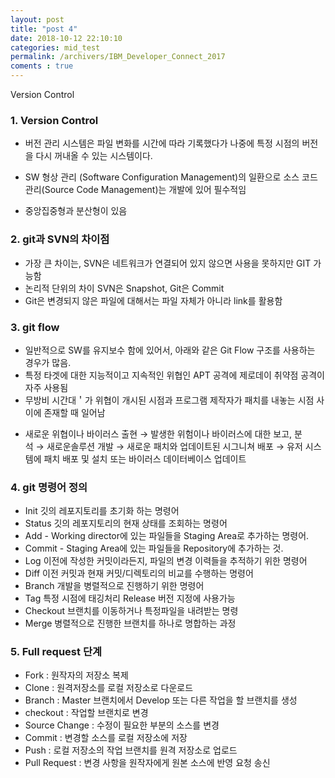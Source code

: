 ```yaml
---
layout: post
title: "post 4"
date: 2018-10-12 22:10:10
categories: mid_test
permalink: /archivers/IBM_Developer_Connect_2017
coments : true
---
```


Version Control

### 1. Version Control
  - 버전 관리 시스템은 파일 변화를 시간에 따라 기록했다가 나중에 특정 시점의 버전을 다시 꺼내올 수 있는 시스템이다.

  - SW 형상 관리 (Software Configuration Management)의 일환으로 소스 코드 관리(Source Code Management)는 개발에 있어 필수적임
  - 중앙집중형과 분산형이 있음

### 2. git과 SVN의 차이점 
  - 가장 큰 차이는, SVN은 네트워크가 연결되어 있지 않으면 사용을 못하지만 GIT 가능함
  - 논리적 단위의 차이 SVN은 Snapshot, Git은 Commit
  - Git은 변경되지 않은 파일에 대해서는 파일 자체가 아니라 link를 활용함
  
### 3. git flow
  - 일반적으로 SW를 유지보수 함에 있어서, 아래와 같은 Git Flow 구조를 사용하는 경우가 많음. 
  - 특정 타겟에 대한 지능적이고 지속적인 위협인 APT 공격에 제로데이 취약점 공격이 자주 사용됨 
  - 무방비 시간대＇가 위협이 개시된 시점과 프로그램 제작자가 패치를 내놓는 시점 사이에 존재할 때 일어남

* 새로운 위협이나 바이러스 출현 → 발생한 위험이나 바이러스에 대한 보고, 분석 → 새로운솔루션 개발 → 새로운 패치와 업데이트된 시그니쳐 배포 → 유저 시스템에 패치 배포 및 설치 또는 바이러스 데이터베이스 업데이트

### 4. git 명령어 정의
  - Init 깃의 레포지토리를 초기화 하는 명령어
  - Status 깃의 레포지토리의 현재 상태를 조회하는 명령어 
  - Add - Working director에 있는 파일들을 Staging Area로 추가하는 명령어.
  - Commit - Staging Area에 있는 파일들을 Repository에 추가하는 것. 
  - Log 이전에 작성한 커밋이라든지, 파일의 변경 이력들을 추적하기 위한 명령어
  - Diff 이전 커밋과 현재 커밋/디렉토리의 비교를 수행하는 명령어 
  - Branch 개발을 병렬적으로 진행하기 위한 명령어
  - Tag 특정 시점에 태깅처리 Release 버전 지정에 사용가능 
  - Checkout 브랜치를 이동하거나 특정파일을 내려받는 명령
  - Merge 병렬적으로 진행한 브랜치를 하나로 명합하는 과정

### 5. Full request 단계
  - Fork : 원작자의 저장소 복제
  - Clone : 원격저장소를 로컬 저장소로 다운로드
  - Branch : Master 브랜치에서 Develop 또는 다른 작업을 할 브랜치를 생성
  - checkout : 작업할 브랜치로 변경
  - Source Change : 수정이 필요한 부분의 소스를 변경
  - Commit : 변경할 소스를 로컬 저장소에 저장
  - Push : 로컬 저장소의 작업 브랜치를 원격 저장소로 업로드
  - Pull Request : 변경 사항을 원작자에게 원본 소스에 반영 요청 송신

  
